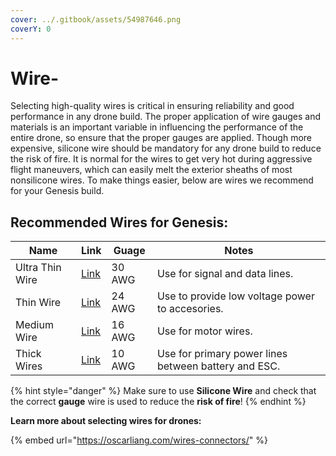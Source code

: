 ```yaml
---
cover: ../.gitbook/assets/54987646.png
coverY: 0
---
```


# Wire-

Selecting high-quality wires is critical in ensuring reliability and good performance in any drone build. The proper application of wire gauges and materials is an important variable in influencing the performance of the entire drone, so ensure that the proper gauges are applied. Though more expensive, silicone wire should be mandatory for any drone build to reduce the risk of fire. It is normal for the wires to get very hot during aggressive flight maneuvers, which can easily melt the exterior sheaths of most nonsilicone wires. To make things easier, below are wires we recommend for your Genesis build.

## Recommended Wires for Genesis:

| Name            | Link                                                                                                                       | Guage  | Notes                                                |
| --------------- | -------------------------------------------------------------------------------------------------------------------------- | ------ | ---------------------------------------------------- |
| Ultra Thin Wire | [Link](https://www.amazon.com/stores/BNTECHGO/30GaugeSiliconeWire\_SiliconeWire/page/0FB2C206-9F92-4DDF-8612-FECAFA318187) | 30 AWG | Use for signal and data lines.                       |
| Thin Wire       | [Link](https://www.amazon.com/stores/BNTECHGO/24GaugeSiliconeWire\_SiliconeWire/page/E1E31E64-1EAF-4459-8FFB-3448A42351AA) | 24 AWG | Use to provide low voltage power to accesories.      |
| Medium Wire     | [Link](https://www.amazon.com/BNTECHGO-Silicone-Flexible-Stranded-Impedance/dp/B06XS5N3HN)                                 | 16 AWG | Use for motor wires.                                 |
| Thick Wires     | [Link](https://www.amazon.com/stores/BNTECHGO/10GaugeSiliconeWire\_SiliconeWire/page/B3873000-8FFA-4D5A-BEDE-A2CAAAC2C6E5) | 10 AWG | Use for primary power lines between battery and ESC. |

{% hint style="danger" %}
Make sure to use **Silicone Wire** and check that the correct **gauge** wire is used to reduce the **risk of fire**!
{% endhint %}

**Learn more about selecting wires for drones:**

{% embed url="https://oscarliang.com/wires-connectors/" %}
